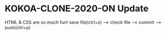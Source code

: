 # KOKOA-CLONE-2020-ON Update

HTML & CSS are so much fun!
save file(ctrl+s) --> check file --> commit --> push(ctrl+p)
